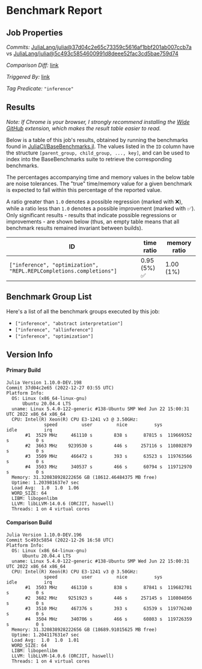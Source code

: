 # Benchmark Report

## Job Properties

*Commits:* [JuliaLang/julia@37d04c2e65c73359c5616af1bbf201ab007ccb7a](https://github.com/JuliaLang/julia/commit/37d04c2e65c73359c5616af1bbf201ab007ccb7a) vs [JuliaLang/julia@5c493c5854600991d8deee52fac3cd5bae759d74](https://github.com/JuliaLang/julia/commit/5c493c5854600991d8deee52fac3cd5bae759d74)

*Comparison Diff:* [link](https://github.com/JuliaLang/julia/compare/5c493c5854600991d8deee52fac3cd5bae759d74..37d04c2e65c73359c5616af1bbf201ab007ccb7a)

*Triggered By:* [link](https://github.com/JuliaLang/julia/pull/48000#issuecomment-1365590052)

*Tag Predicate:* `"inference"`

## Results

*Note: If Chrome is your browser, I strongly recommend installing the [Wide GitHub](https://chrome.google.com/webstore/detail/wide-github/kaalofacklcidaampbokdplbklpeldpj?hl=en)
extension, which makes the result table easier to read.*

Below is a table of this job's results, obtained by running the benchmarks found in
[JuliaCI/BaseBenchmarks.jl](https://github.com/JuliaCI/BaseBenchmarks.jl). The values
listed in the `ID` column have the structure `[parent_group, child_group, ..., key]`,
and can be used to index into the BaseBenchmarks suite to retrieve the corresponding
benchmarks.

The percentages accompanying time and memory values in the below table are noise tolerances. The "true"
time/memory value for a given benchmark is expected to fall within this percentage of the reported value.

A ratio greater than `1.0` denotes a possible regression (marked with :x:), while a ratio less
than `1.0` denotes a possible improvement (marked with :white_check_mark:). Only significant results - results
that indicate possible regressions or improvements - are shown below (thus, an empty table means that all
benchmark results remained invariant between builds).

| ID | time ratio | memory ratio |
|----|------------|--------------|
| `["inference", "optimization", "REPL.REPLCompletions.completions"]` | 0.95 (5%) :white_check_mark: | 1.00 (1%)  |

## Benchmark Group List

Here's a list of all the benchmark groups executed by this job:

- `["inference", "abstract interpretation"]`
- `["inference", "allinference"]`
- `["inference", "optimization"]`

## Version Info

#### Primary Build

```
Julia Version 1.10.0-DEV.198
Commit 37d04c2e65 (2022-12-27 03:55 UTC)
Platform Info:
  OS: Linux (x86_64-linux-gnu)
      Ubuntu 20.04.4 LTS
  uname: Linux 5.4.0-122-generic #138-Ubuntu SMP Wed Jun 22 15:00:31 UTC 2022 x86_64 x86_64
  CPU: Intel(R) Xeon(R) CPU E3-1241 v3 @ 3.50GHz: 
              speed         user         nice          sys         idle          irq
       #1  3529 MHz     461110 s        838 s      87815 s  119669352 s          0 s
       #2  3663 MHz    9239530 s        446 s     257116 s  110802879 s          0 s
       #3  3509 MHz     466472 s        393 s      63523 s  119763566 s          0 s
       #4  3503 MHz     340537 s        466 s      60794 s  119712970 s          0 s
  Memory: 31.320838928222656 GB (18612.46484375 MB free)
  Uptime: 1.203981637e7 sec
  Load Avg:  1.0  1.0  1.06
  WORD_SIZE: 64
  LIBM: libopenlibm
  LLVM: libLLVM-14.0.6 (ORCJIT, haswell)
  Threads: 1 on 4 virtual cores

```

#### Comparison Build

```
Julia Version 1.10.0-DEV.196
Commit 5c493c5854 (2022-12-26 16:58 UTC)
Platform Info:
  OS: Linux (x86_64-linux-gnu)
      Ubuntu 20.04.4 LTS
  uname: Linux 5.4.0-122-generic #138-Ubuntu SMP Wed Jun 22 15:00:31 UTC 2022 x86_64 x86_64
  CPU: Intel(R) Xeon(R) CPU E3-1241 v3 @ 3.50GHz: 
              speed         user         nice          sys         idle          irq
       #1  3503 MHz     461310 s        838 s      87841 s  119682701 s          0 s
       #2  3682 MHz    9251923 s        446 s     257145 s  110804056 s          0 s
       #3  3510 MHz     467376 s        393 s      63539 s  119776240 s          0 s
       #4  3504 MHz     340706 s        466 s      60803 s  119726359 s          0 s
  Memory: 31.320838928222656 GB (18689.91015625 MB free)
  Uptime: 1.204117631e7 sec
  Load Avg:  1.0  1.0  1.01
  WORD_SIZE: 64
  LIBM: libopenlibm
  LLVM: libLLVM-14.0.6 (ORCJIT, haswell)
  Threads: 1 on 4 virtual cores

```
